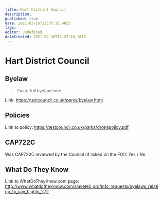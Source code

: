 ```yaml
---
title: Hart District Council
description: 
published: true
date: 2021-02-16T12:37:19.405Z
tags: 
editor: undefined
dateCreated: 2021-02-16T12:37:16.184Z
---
```


# Hart District Council


## Byelaw
> Paste full byelaw here

Link:
https://testcouncil.co.uk/parks/byelaw.html

## Policies
Link to policy:
https://testcouncil.co.uk/parks/dronepolicy.pdf

## CAP722C

Was CAP722C reviewed by the Council (if asked on the FOI): Yes / No

## What Do They Know

Link to WhatDoTheyKnow.com page:
http://www.whatdotheyknow.com/alaveteli_pro/info_requests/byelaws_relating_to_uav_flights_272


